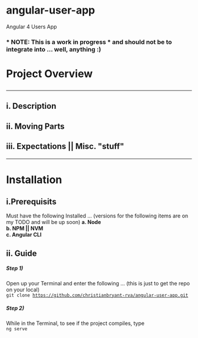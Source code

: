 # angular-user-app
Angular 4 Users App

### * NOTE: This is a work in progress * and should not be to integrate into ... well, anything :)
# Project Overview <hr>
## i. Description

## ii. Moving Parts

## iii. Expectations || Misc. "stuff" <hr>
# Installation 
## i.Prerequisits
Must have the following Installed ... (versions for the following items are on my TODO and will be up soon)
<b>a. Node</b><br>
<b>b. NPM || NVM</b><br>
<b>c. Angular CLI</b><br>
## ii. Guide
##### Step 1)
Open up your Terminal and enter the following ... (this is just to get the repo on your local)<br>
<code>git clone https://github.com/christianbryant-rva/angular-user-app.git</code>
##### Step 2)
While in the Terminal, to see if the project compiles, type<br>
<code>ng serve </code>

